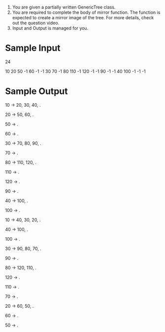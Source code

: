 1. You are given a partially written GenericTree class.
2. You are required to complete the body of mirror function. The function is expected to create a mirror image of the tree. For more details, check out the question video.
3. Input and Output is managed for you. 



# Sample Input

24

10 20 50 -1 60 -1 -1 30 70 -1 80 110 -1 120 -1 -1 90 -1 -1 40 100 -1 -1 -1

# Sample Output

10 -> 20, 30, 40, .

20 -> 50, 60, .

50 -> .

60 -> .

30 -> 70, 80, 90, .

70 -> .

80 -> 110, 120, .

110 -> .

120 -> .

90 -> .

40 -> 100, .

100 -> .

10 -> 40, 30, 20, .

40 -> 100, .

100 -> .

30 -> 90, 80, 70, .

90 -> .

80 -> 120, 110, .

120 -> .

110 -> .

70 -> .

20 -> 60, 50, .

60 -> .

50 -> .